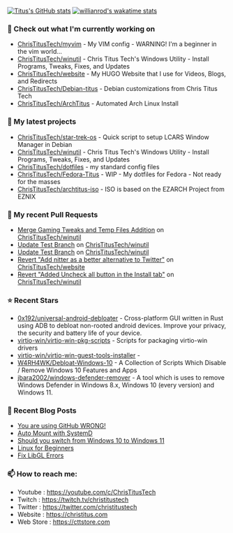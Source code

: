 [![Titus's GitHub stats](https://github-readme-stats.vercel.app/api?username=ChrisTitusTech&show_icons=true&theme=tokyonight)](https://github.com/anuraghazra/github-readme-stats) [![willianrod's wakatime stats](https://github-readme-stats.vercel.app/api/wakatime?username=ChrisTitusTech&theme=tokyonight)](https://github.com/anuraghazra/github-readme-stats)
### 👷 Check out what I'm currently working on

- [ChrisTitusTech/myvim](https://github.com/ChrisTitusTech/myvim) - My VIM config - WARNING! I&#39;m a beginner in the vim world...
- [ChrisTitusTech/winutil](https://github.com/ChrisTitusTech/winutil) - Chris Titus Tech&#39;s Windows Utility - Install Programs, Tweaks, Fixes, and Updates
- [ChrisTitusTech/website](https://github.com/ChrisTitusTech/website) - My HUGO Website that I use for Videos, Blogs, and Redirects
- [ChrisTitusTech/Debian-titus](https://github.com/ChrisTitusTech/Debian-titus) - Debian customizations from Chris Titus Tech
- [ChrisTitusTech/ArchTitus](https://github.com/ChrisTitusTech/ArchTitus) - Automated Arch Linux Install
### 🌱 My latest projects

- [ChrisTitusTech/star-trek-os](https://github.com/ChrisTitusTech/star-trek-os) - Quick script to setup LCARS Window Manager in Debian
- [ChrisTitusTech/winutil](https://github.com/ChrisTitusTech/winutil) - Chris Titus Tech&#39;s Windows Utility - Install Programs, Tweaks, Fixes, and Updates
- [ChrisTitusTech/dotfiles](https://github.com/ChrisTitusTech/dotfiles) - my standard config files
- [ChrisTitusTech/Fedora-Titus](https://github.com/ChrisTitusTech/Fedora-Titus) - WIP - My dotfiles for Fedora - Not ready for the masses
- [ChrisTitusTech/archtitus-iso](https://github.com/ChrisTitusTech/archtitus-iso) - ISO is based on the EZARCH Project from EZNIX
### 🔨 My recent Pull Requests

- [Merge Gaming Tweaks and Temp Files Addition](https://github.com/ChrisTitusTech/winutil/pull/193) on [ChrisTitusTech/winutil](https://github.com/ChrisTitusTech/winutil)
- [Update Test Branch](https://github.com/ChrisTitusTech/winutil/pull/152) on [ChrisTitusTech/winutil](https://github.com/ChrisTitusTech/winutil)
- [Update Test Branch](https://github.com/ChrisTitusTech/winutil/pull/151) on [ChrisTitusTech/winutil](https://github.com/ChrisTitusTech/winutil)
- [Revert &#34;Add nitter as a better alternative to Twitter&#34;](https://github.com/ChrisTitusTech/website/pull/31) on [ChrisTitusTech/website](https://github.com/ChrisTitusTech/website)
- [Revert &#34;Added Uncheck all button in the Install tab&#34;](https://github.com/ChrisTitusTech/winutil/pull/72) on [ChrisTitusTech/winutil](https://github.com/ChrisTitusTech/winutil)
### ⭐ Recent Stars

- [0x192/universal-android-debloater](https://github.com/0x192/universal-android-debloater) - Cross-platform GUI written in Rust using ADB to debloat non-rooted android devices. Improve your privacy, the security and battery life of your device.
- [virtio-win/virtio-win-pkg-scripts](https://github.com/virtio-win/virtio-win-pkg-scripts) - Scripts for packaging virtio-win drivers
- [virtio-win/virtio-win-guest-tools-installer](https://github.com/virtio-win/virtio-win-guest-tools-installer) - 
- [W4RH4WK/Debloat-Windows-10](https://github.com/W4RH4WK/Debloat-Windows-10) - A Collection of Scripts Which Disable / Remove Windows 10 Features and Apps
- [jbara2002/windows-defender-remover](https://github.com/jbara2002/windows-defender-remover) - A tool which is uses to remove Windows Defender in Windows 8.x, Windows 10 (every version) and Windows 11.
### 📰 Recent Blog Posts

- [You are using GitHub WRONG!](https://christitus.com/using-github-correctly/)
- [Auto Mount with SystemD](https://christitus.com/auto-mount-systemd/)
- [Should you switch from Windows 10 to Windows 11](https://christitus.com/win10-to-win11/)
- [Linux for Beginners](https://christitus.com/linux-for-beginners/)
- [Fix LibGL Errors](https://christitus.com/fix-libGL-errors/)
### 📫 How to reach me:
  - Youtube   : <https://youtube.com/c/ChrisTitusTech>
  - Twitch    : <https://twitch.tv/christitustech>
  - Twitter   : <https://twitter.com/christitustech>
  - Website   : <https://christitus.com>
  - Web Store : <https://cttstore.com>
